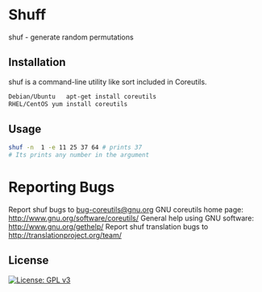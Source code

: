 # Shuff

shuf - generate random permutations


## Installation

shuf is a command-line utility like sort included in Coreutils.

```bash
Debian/Ubuntu	apt-get install coreutils
RHEL/CentOS	yum install coreutils
```

## Usage

```bash
shuf -n  1 -e 11 25 37 64 # prints 37
# Its prints any number in the argument
```
# Reporting Bugs
Report shuf bugs to bug-coreutils@gnu.org
GNU coreutils home page: <http://www.gnu.org/software/coreutils/>
General help using GNU software: <http://www.gnu.org/gethelp/>
Report shuf translation bugs to <http://translationproject.org/team/>

## License
[![License: GPL v3](https://img.shields.io/badge/License-GPLv3-blue.svg)](https://www.gnu.org/licenses/gpl-3.0)
